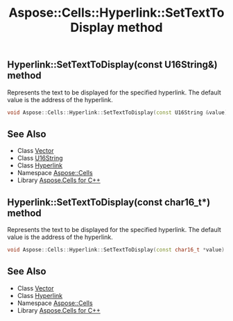 ﻿---
title: Aspose::Cells::Hyperlink::SetTextToDisplay method
linktitle: SetTextToDisplay
second_title: Aspose.Cells for C++ API Reference
description: 'Aspose::Cells::Hyperlink::SetTextToDisplay method. Represents the text to be displayed for the specified hyperlink. The default value is the address of the hyperlink in C++.'
type: docs
weight: 900
url: /cpp/aspose.cells/hyperlink/settexttodisplay/
---
## Hyperlink::SetTextToDisplay(const U16String\&) method


Represents the text to be displayed for the specified hyperlink. The default value is the address of the hyperlink.

```cpp
void Aspose::Cells::Hyperlink::SetTextToDisplay(const U16String &value)
```

## See Also

* Class [Vector](../../vector/)
* Class [U16String](../../u16string/)
* Class [Hyperlink](../)
* Namespace [Aspose::Cells](../../)
* Library [Aspose.Cells for C++](../../../)
## Hyperlink::SetTextToDisplay(const char16_t*) method


Represents the text to be displayed for the specified hyperlink. The default value is the address of the hyperlink.

```cpp
void Aspose::Cells::Hyperlink::SetTextToDisplay(const char16_t *value)
```

## See Also

* Class [Vector](../../vector/)
* Class [Hyperlink](../)
* Namespace [Aspose::Cells](../../)
* Library [Aspose.Cells for C++](../../../)
